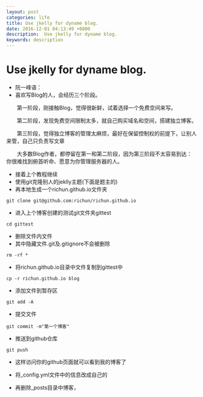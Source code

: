 ```yaml
---
layout: post
categories: life
title: Use jkelly for dyname blog.
date: 2016-12-01 04:13:49 +0800
description:  Use jkelly for dyname blog.
keywords: description
---
```


#  Use jkelly for dyname blog.

- 阮一峰语：
- 喜欢写Blog的人，会经历三个阶段。   

　　第一阶段，刚接触Blog，觉得很新鲜，试着选择一个免费空间来写。

　　第二阶段，发现免费空间限制太多，就自己购买域名和空间，搭建独立博客。

　　第三阶段，觉得独立博客的管理太麻烦，最好在保留控制权的前提下，让别人来管，自己只负责写文章

　　大多数Blog作者，都停留在第一和第二阶段，因为第三阶段不太容易到达：你很难找到俯首听命、愿意为你管理服务器的人。


- 接着上个教程继续
- 使用git克隆别人的jeklly主题(下面是题主的)
- 再本地生成一个richun.github.io文件夹

```shell
git clone git@github.com:richun/richun.github.io
```
- 进入上个博客创建的测试git文件夹gittest

```shell
cd gittest
```
- 删除文件内文件
- 其中隐藏文件.git及.gitignore不会被删除

```shell
rm -rf *
```
- 将richun.github.io目录中文件复制到gittest中

```shell
cp -r richun.github.io blog 
```
- 添加文件到暂存区

```shell
git add -A
```
- 提交文件

```shell
git commit -m"第一个博客"
```
- 推送到github仓库

```shell
git push 
```
- 这样访问你的github页面就可以看到我的博客了

- 将_config.yml文件中的信息改成自己的
- 再删除_posts目录中博客，



